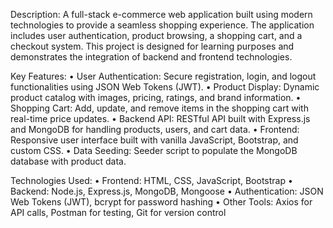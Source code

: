Description:
A full-stack e-commerce web application built using modern technologies to provide a seamless shopping experience. The application includes user authentication, product browsing, a shopping cart, and a checkout system. This project is designed for learning purposes and demonstrates the integration of backend and frontend technologies.


Key Features:
	•	User Authentication: Secure registration, login, and logout functionalities using JSON Web Tokens (JWT).
	•	Product Display: Dynamic product catalog with images, pricing, ratings, and brand information.
	•	Shopping Cart: Add, update, and remove items in the shopping cart with real-time price updates.
	•	Backend API: RESTful API built with Express.js and MongoDB for handling products, users, and cart data.
	•	Frontend: Responsive user interface built with vanilla JavaScript, Bootstrap, and custom CSS.
	•	Data Seeding: Seeder script to populate the MongoDB database with product data.

Technologies Used:
	•	Frontend: HTML, CSS, JavaScript, Bootstrap
	•	Backend: Node.js, Express.js, MongoDB, Mongoose
	•	Authentication: JSON Web Tokens (JWT), bcrypt for password hashing
	•	Other Tools: Axios for API calls, Postman for testing, Git for version control